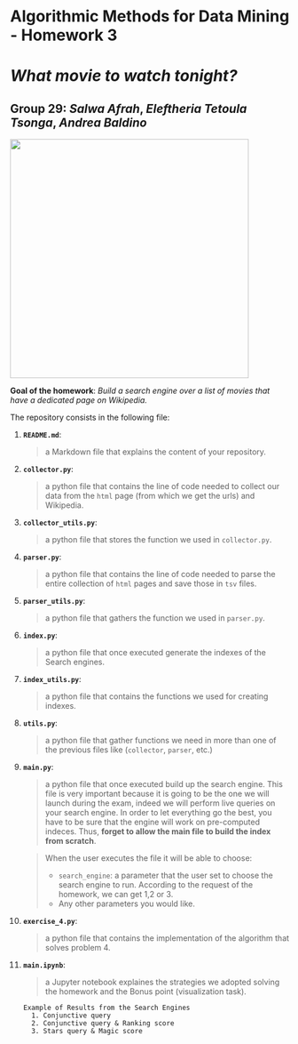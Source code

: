 # Algorithmic Methods for Data Mining - Homework 3 
# *What movie to watch tonight?* 
## Group 29: *Salwa Afrah*, *Eleftheria Tetoula Tsonga*, *Andrea Baldino*

<p align="left">
<img src="https://d3c1jucybpy4ua.cloudfront.net/data/63462/big_picture/popcorn.jpg?1567006493" height=430 
</p>

**Goal of the homework**: *Build a search engine over a list of movies that have a dedicated page on Wikipedia.*


The repository consists in the following file:
1. __`README.md`__:
    > a Markdown file that explains the content of your repository. 

2. __`collector.py`__:
    > a python file that contains the line of code needed to collect our data from the `html` page (from which we get the urls) and Wikipedia.
0. __`collector_utils.py`__:
    > a python file that stores the function we used in `collector.py`.
2. __`parser.py`__:
    > a python file that contains the line of code needed to parse the entire collection of `html` pages and save those in `tsv` files.
0. __`parser_utils.py`__:
    > a python file that gathers the function we used in `parser.py`.
5. __`index.py`__:
    > a python file that once executed generate the indexes of the Search engines.
6. __`index_utils.py`__:
    > a python file that contains the functions we used for creating indexes.
7. __`utils.py`__: 
    > a python file that gather functions we need in more than one of the previous files like (`collector`, `parser`, etc.)
8. __`main.py`__:
    > a python file that once executed build up the search engine. This file is very important because it is going to be the one we will launch during the exam, indeed we will perform live queries on your search engine. In order to let everything go the best, you have to be sure that the engine will work on pre-computed indeces. Thus, **forget to allow the main file to build the index from scratch**.
    
    > When the user executes the file it will be able to choose:
    >    * `search_engine`: a parameter that the user set to choose the search engine to run. According to the request of the homework, we can get 1,2 or 3.
    >  	* Any other parameters you would like.
9. __`exercise_4.py`__:
    > a python file that contains the implementation of the algorithm that solves problem 4.

10. __`main.ipynb`__: 
    > a Jupyter notebook explaines the strategies we adopted solving the homework and the Bonus point (visualization task). 
        
        Example of Results from the Search Engines
          1. Conjunctive query
          2. Conjunctive query & Ranking score  
          3. Stars query & Magic score
